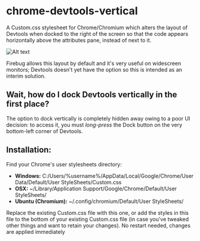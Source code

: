 chrome-devtools-vertical
========================

A Custom.css stylesheet for Chrome/Chromium which alters the layout of Devtools when docked to the right of the screen so that the code appears horizontally above the attributes pane, instead of next to it.

![Alt text](https://googledrive.com/host/0B3Ekginw8kODMnd2djRiMnVUMHM/devtools.png "Screengrab of chrome-devtools-vertical")

Firebug allows this layout by default and it's very useful on widescreen monitors; Devtools doesn't yet have the option so this is intended as an interim solution.

Wait, how do I dock Devtools vertically in the first place?
-----------------------------------------------------------

The option to dock vertically is completely hidden away owing to a poor UI decision: to access it, you must _long-press_ the Dock button on the very bottom-left corner of Devtools.

Installation:
-------------

Find your Chrome's user stylesheets directory:

- **Windows:** C:/Users/%username%/AppData/Local/Google/Chrome/User Data/Default/User StyleSheets/Custom.css
- **OSX:** ~/Library/Application Support/Google/Chrome/Default/User StyleSheets/
- **Ubuntu (Chromium):** ~/.config/chromium/Default/User StyleSheets/

Replace the existing Custom.css file with this one, or add the styles in this file to the bottom of your existing Custom.css file (in case you've tweaked other things and want to retain your changes).
No restart needed, changes are applied immediately
